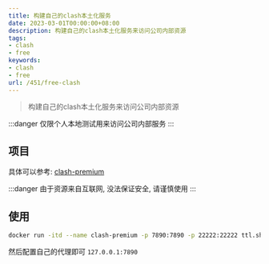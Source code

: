 ```yaml
---
title: 构建自己的clash本土化服务
date: 2023-03-01T00:00:00+08:00
description: 构建自己的clash本土化服务来访问公司内部资源
tags:
- clash
- free
keywords:
- clash
- free
url: /451/free-clash
---
```


> 构建自己的clash本土化服务来访问公司内部资源

<!-- truncate -->

:::danger
仅限个人本地测试用来访问公司内部服务
:::

## 项目

具体可以参考: [clash-premium](https://github.com/ysicing/clash-premium)

:::danger
由于资源来自互联网, 没法保证安全, 请谨慎使用
:::

## 使用

```bash
docker run -itd --name clash-premium -p 7890:7890 -p 22222:22222 ttl.sh/clash-premium:2h
```

然后配置自己的代理即可 `127.0.0.1:7890`
